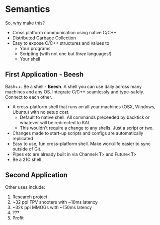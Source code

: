 # Semantics

So, why make this?

* Cross platform communication using native C/C++
* Distributed Garbage Collection
* Easy to expose C/C++ structures and values to
  * Your programs
  * Scripting (with not one but *three* languages!)
  * Your shell

## First Application - Beesh

Bash++. Be a shell - **Beesh**. A shell you can use daily across many machines and any OS. Integrate C/C++ seamlessly and type-safely. Connect to each other.

* A cross-platform shell that runs on all your machines (OSX, Windows, Ubuntu) with no setup cost.
  * Default to native shell. All commands preceeded by backtick or whatever will be redirected to KAI.
  * This wouldn't require a change to any shells. Just a script or two.
* Changes made to start-up scripts and configs are automatically replicated
* Easy to use, fun cross-platform shell. Make work/life easier to sync outside of Git.
* Pipes etc are already built in via Channel\<**T**\> and Future\<**T**\>
* Be a 21C shell

## Second Application

Other uses include:

1. Research project.
1. ~32 ppl FPV shooters with ~10ms latency
1. ~32k ppl MMOGs with ~150ms latency
1. ???
1. Profit
